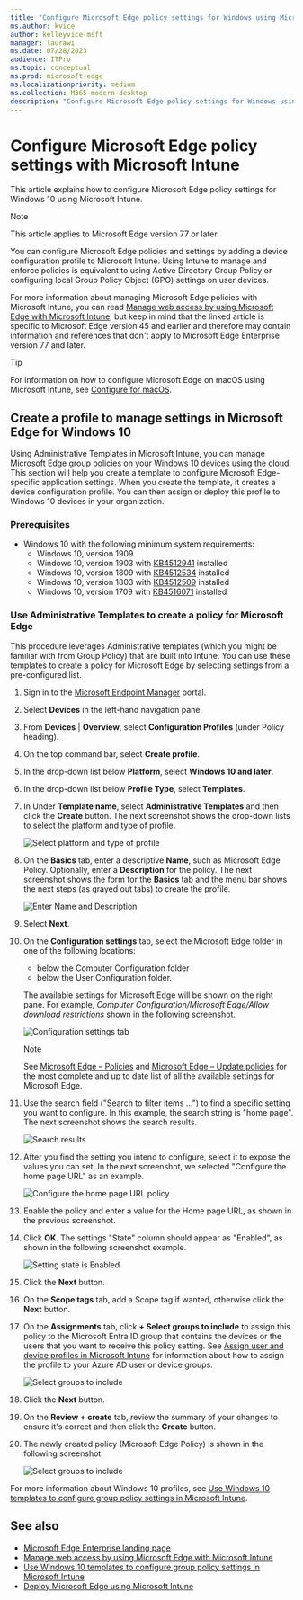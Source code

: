 ```yaml
---
title: "Configure Microsoft Edge policy settings for Windows using Microsoft Intune"
ms.author: kvice
author: kelleyvice-msft
manager: laurawi
ms.date: 07/28/2023
audience: ITPro
ms.topic: conceptual
ms.prod: microsoft-edge
ms.localizationpriority: medium
ms.collection: M365-modern-desktop
description: "Configure Microsoft Edge policy settings for Windows using Microsoft Intune."
---
```


# Configure Microsoft Edge policy settings with Microsoft Intune

This article explains how to configure Microsoft Edge policy settings for Windows 10 using Microsoft Intune.

> [!NOTE]
> This article applies to Microsoft Edge version 77 or later.

You can configure Microsoft Edge policies and settings by adding a device configuration profile to Microsoft Intune. Using Intune to manage and enforce policies is equivalent to using Active Directory Group Policy or configuring local Group Policy Object (GPO) settings on user devices.

For more information about managing Microsoft Edge policies with Microsoft Intune, you can read [Manage web access by using Microsoft Edge with Microsoft Intune](/intune/manage-microsoft-edge), but keep in mind that the linked article is specific to Microsoft Edge version 45 and earlier and therefore may contain information and references that don't apply to Microsoft Edge Enterprise version 77 and later.

> [!TIP]
> For information on how to configure Microsoft Edge on macOS using Microsoft Intune, see [Configure for macOS](configure-microsoft-edge-on-mac.md).

## Create a profile to manage settings in Microsoft Edge for Windows 10

Using Administrative Templates in Microsoft Intune, you can manage Microsoft Edge group policies on your Windows 10 devices using the cloud. This section will help you create a template to configure Microsoft Edge-specific application settings. When you create the template, it creates a device configuration profile. You can then assign or deploy this profile to Windows 10 devices in your organization.

### Prerequisites

- Windows 10 with the following minimum system requirements:
  - Windows 10, version 1909
  - Windows 10, version 1903 with [KB4512941](https://support.microsoft.com/kb/4512941) installed
  - Windows 10, version 1809 with [KB4512534](https://support.microsoft.com/kb/4512534) installed
  - Windows 10, version 1803 with [KB4512509](https://support.microsoft.com/kb/4512509) installed
  - Windows 10, version 1709 with [KB4516071](https://support.microsoft.com/kb/4516071) installed

### Use Administrative Templates to create a policy for Microsoft Edge

This procedure leverages Administrative templates (which you might be familiar with from Group Policy) that are built into Intune. You can use these templates to create a policy for Microsoft Edge by selecting settings from a pre-configured list.

1. Sign in to the [Microsoft Endpoint Manager](https://endpoint.microsoft.com/) portal.
2. Select **Devices** in the left-hand navigation pane.
3. From **Devices** | **Overview**, select **Configuration Profiles** (under Policy heading).
4. On the top command bar, select **Create profile**.
5. In the drop-down list below **Platform**, select **Windows 10 and later**.
6. In the drop-down list below **Profile Type**, select **Templates**.
7. In Under **Template name**, select **Administrative Templates** and then click the **Create** button. The next screenshot shows the drop-down lists to select the platform and type of profile.

    ![Select platform and type of profile](./media/configure-edge-with-intune/create-profile-platform.png)

7. On the **Basics** tab, enter a descriptive **Name**, such as Microsoft Edge Policy. Optionally, enter a  **Description** for the policy.
The next screenshot shows the form for the **Basics** tab and the menu bar shows the next steps (as grayed out tabs) to create the profile.

   ![Enter Name and Description](./media/configure-edge-with-intune/create-profile-basics-tab.png)

8. Select **Next**.
9. On the **Configuration settings** tab, select the Microsoft Edge folder in one of the following locations:

   - below the Computer Configuration folder
   - below the User Configuration folder.

   The available settings for Microsoft Edge will be shown on the right pane. For example, *Computer Configuration/Microsoft Edge/Allow download restrictions* shown in the following screenshot.

   ![Configuration settings tab](./media/configure-edge-with-intune/create-profile-configuration-settings-tab.png)

   > [!NOTE]
   > See [Microsoft Edge – Policies](./microsoft-edge-policies.md) and [Microsoft Edge – Update policies](./microsoft-edge-update-policies.md) for the most complete and up to date list of all the available settings for Microsoft Edge.

10. Use the search field ("Search to filter items ...") to find a specific setting you want to configure. In this example, the search string is "home page". The next screenshot shows the search results.

    ![Search results](./media/configure-edge-with-intune/create-profile-configuration-settings-tab-search.png)

11. After you find the setting you intend to configure, select it to expose the values you can set. In the next screenshot, we selected "Configure the home page URL" as an example.

    ![Configure the home page URL policy](./media/configure-edge-with-intune/create-profile-configuration-settings-tab-edit-pol.png)

12. Enable the policy and enter a value for the Home page URL, as shown in the previous screenshot.

13. Click **OK**. The settings "State" column should appear as "Enabled", as shown in the following screenshot example.

    ![Setting state is Enabled](./media/configure-edge-with-intune/create-profile-configuration-settings-tab-set-enabled.png)

14. Click the **Next** button.

15. On the **Scope tags** tab, add a Scope tag if wanted, otherwise click the **Next** button.

16. On the **Assignments** tab, click **+ Select groups to include** to assign this policy to the Microsoft Entra ID group that contains the devices or the users that you want to receive this policy setting. See [Assign user and device profiles in Microsoft Intune](/intune/device-profile-assign) for information about how to assign the profile to your Azure AD user or device groups.

    ![Select groups to include](./media/configure-edge-with-intune/create-profile-assignments-tab.png)

17. Click the **Next** button.

18. On the **Review + create** tab, review the summary of your changes to ensure it's correct and then click the **Create** button.

19. The newly created policy (Microsoft Edge Policy) is shown in the following screenshot.

    ![Select groups to include](./media/configure-edge-with-intune/create-profile-new-policy-finished.png)

For more information about Windows 10 profiles, see [Use Windows 10 templates to configure group policy settings in Microsoft Intune](/intune/administrative-templates-windows).

## See also

- [Microsoft Edge Enterprise landing page](https://aka.ms/EdgeEnterprise)
- [Manage web access by using Microsoft Edge with Microsoft Intune](/intune/manage-microsoft-edge)
- [Use Windows 10 templates to configure group policy settings in Microsoft Intune](/intune/administrative-templates-windows)
- [Deploy Microsoft Edge using Microsoft Intune](/intune/apps/apps-windows-edge/?bc=%2fDeployEdge%2fbreadcrumb%2ftoc.json&toc=%2fDeployEdge%2ftoc.json)
